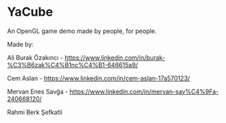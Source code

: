 # YaCube

An OpenGL game demo made by people, for people.

Made by:

Ali Burak Özakıncı - https://www.linkedin.com/in/burak-%C3%B6zak%C4%B1nc%C4%B1-646615a9/

Cem Aslan - https://www.linkedin.com/in/cem-aslan-17a570123/

Mervan Enes Savğa - https://www.linkedin.com/in/mervan-sav%C4%9Fa-240668120/

Rahmi Berk Şefkatli
